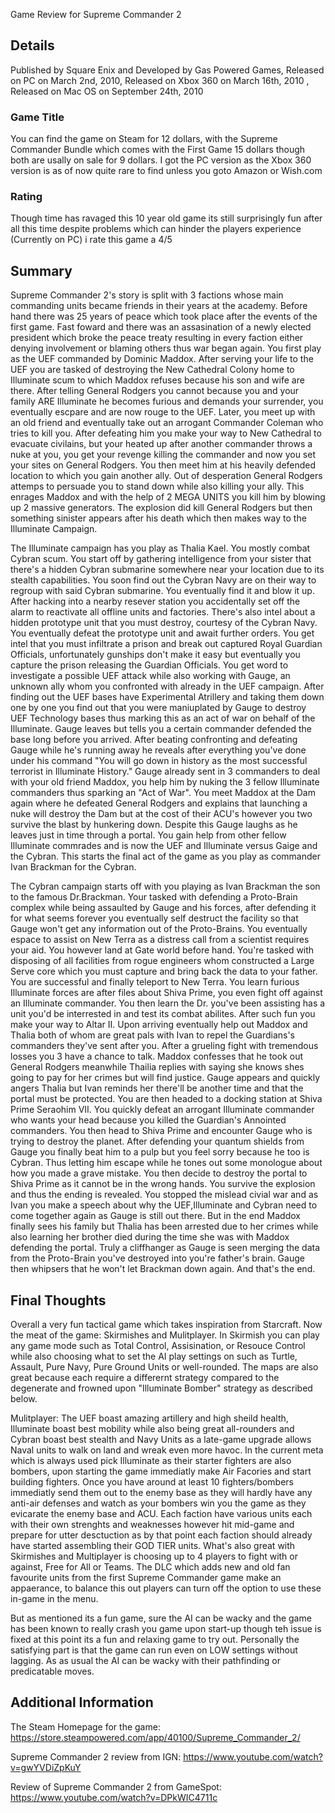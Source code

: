 Game Review for Supreme Commander 2

## Details
Published by Square Enix and Developed by Gas Powered Games, Released on PC on March 2nd, 2010, Released on Xbox 360 on March 16th, 2010 , Released on Mac OS on September 24th, 2010
### Game Title

You can find the game on Steam for 12 dollars, with the Supreme Commander Bundle which comes with the First Game 15 dollars though both are usally on sale for 9 dollars. I got the PC version as the Xbox 360 version is as of now quite rare to find unless you goto Amazon or Wish.com

### Rating

Though time has ravaged this 10 year old game its still surprisingly fun after all this time despite problems which can hinder the players experience (Currently on PC) i rate this game a 4/5 

## Summary

Supreme Commander 2's story is split with 3 factions whose main commanding units became friends in their years at the academy. Before hand there was 25 years of peace which took place after the events of the first game. Fast foward and there was an assasination of a newly elected president which broke the peace treaty resulting in every faction either denying involvement or blaming others thus war began again. You first play as the UEF commanded by Dominic Maddox. After serving your life to the UEF you are tasked of destroying the New Cathedral Colony home to Illuminate scum to which Maddox refuses because his son and wife are there. After telling General Rodgers you cannot because you and your family ARE Illuminate he becomes furious and demands your surrender, you eventually escpare and are now rouge to the UEF. Later, you meet up with an old friend and eventually take out an arrogant Commander Coleman who tries to kill you. After defeating him you make your way to New Cathedral to evacuate civilains, but your heated up after another commander throws a nuke at you, you get your revenge killing the commander and now you set your sites on General Rodgers. You then meet him at his heavily defended location to which you gain another ally. Out of desperation General Rodgers attemps to persuade you to stand down while also killing your ally. This enrages Maddox and with the help of 2 MEGA UNITS you kill him by blowing up 2 massive generators. The explosion did kill General Rodgers but then something sinister appears after his death which then makes way to the Illuminate Campaign.

The Illuminate campaign has you play as Thalia Kael. You mostly combat Cybran scum. You start off by gathering intelligence from your sister that there's a hidden Cybran submarine somewhere near your location due to its stealth capabilities. You soon find out the Cybran Navy are on their way to regroup with said Cybran submarine. You eventually find it and blow it up. After hacking into a nearby resever station you accidentally set off the alarm to reactivate all offline units and factories. There's also intel about a hidden prototype unit that you must destroy, courtesy of the Cybran Navy. You eventually defeat the prototype unit and await further orders. You get intel that you must infiltrate a prison and break out captured Royal Guardian Officials, unfortunately gunships don't make it easy but eventually you capture the prison releasing the Guardian Officials. You get word to investigate a possible UEF attack while also working with Gauge, an unknown ally whom you confronted with already in the UEF campaign. After finding out the UEF bases have Experimental Atrillery and taking them down one by one you find out that you were maniuplated by Gauge to destroy UEF Technology bases thus marking this as an act of war on behalf of the Illuminate. Gauge leaves but tells you a certain commander defended the base long before you arrived. After beating confronting and defeating Gauge while he's running away he reveals after everything you've done under his command "You will go down in history as the most successful terrorist in Illuminate History." Gauge already sent in 3 commanders to deal with your old friend Maddox, you help him by nuking the 3 fellow Illuminate commanders thus sparking an "Act of War". You meet Maddox at the Dam again where he defeated General Rodgers and explains that launching a nuke will destroy the Dam but at the cost of their ACU's however you two survive the blast by hunkering down. Despite this Gauge laughs as he leaves just in time through a portal. You gain help from other fellow Illuminate commrades and is now the UEF and Illuminate versus Gaige and the Cybran. This starts the final act of the game as you play as commander Ivan Brackman for the Cybran.

The Cybran campaign starts off with you playing as Ivan Brackman the son to the famous Dr.Brackman. Your tasked with defending a Proto-Brain complex while being assaulted by Gauge and his forces, after defending it for what seems forever you eventually self destruct the facility so that Gauge won't get any information out of the Proto-Brains. You eventually espace to assist on New Terra as a distress call from a scientist requires your aid. You however land at Gate world before hand. You're tasked with disposing of all facilities from rogue engineers whom constructed a Large Serve core which you must capture and bring back the data to your father. You are successful and finally teleport to New Terra. You learn furious Illuminate forces are after files about Shiva Prime, you even fight off against an Illuminate commander. You then learn the Dr. you've been assisting has a unit you'd be interrested in and test its combat abilites. After such fun you make your way to Altar II. Upon arriving eventually help out Maddox and Thalia both of whom are great pals with Ivan to repel the Guardians's commanders they've sent after you. After a grueling fight with tremendous losses you 3 have a chance to talk. Maddox confesses that he took out General Rodgers meanwhile Thailia replies with saying she knows shes going to pay for her crimes but will find justice. Gauge appears and quickly angers Thalia but Ivan reminds her there'll be another time and that the portal must be protected. You are then headed to a docking station at Shiva Prime Seraohim VII. You quickly defeat an arrogant Illuminate commander who wants your head because you killed the Guardian's Annointed commanders. You then head to Shiva Prime and encounter Gauge who is trying to destroy the planet. After defending your quantum shields from Gauge you finally beat him to a pulp but you feel sorry because he too is Cybran. Thus letting him escape while he tones out some monologue about how you made a grave mistake. You then decide to destroy the portal to Shiva Prime as it cannot be in the wrong hands. You survive the explosion and thus the ending is revealed. You stopped the mislead civial war and as Ivan you make a speech about why the UEF,Illuminate and Cybran need to come together again as Gauge is still out there. But in the end Maddox finally sees his family but Thalia has been arrested due to her crimes while also learning her brother died during the time she was with Maddox defending the portal. Truly a cliffhanger as Gauge is seen merging the data from the Proto-Brain you've destroyed into you're father's brain. Gauge then whipsers that he won't let Brackman down again. And that's the end. 


## Final Thoughts
Overall a very fun tactical game which takes inspiration from Starcraft. Now the meat of the game: Skirmishes and Mulitplayer. In Skirmish you can play any game mode such as Total Control, Assisination, or Resouce Control while also choosing what to set the AI play settings on such as Turtle, Assault, Pure Navy, Pure Ground Units or well-rounded. The maps are also great because each require a differernt strategy compared to the degenerate and frowned upon "Illuminate Bomber" strategy as described below. 

Mulitplayer: The UEF boast amazing artillery and high sheild health, Illuminate boast best mobility while also being great all-rounders and Cybran boast best stealth and Navy Units as a late-game upgrade allows Naval units to walk on land and wreak even more havoc. In the current meta which is always used pick Illuminate as their starter fighters are also bombers, upon starting the game immediatly make Air Facories and start building fighters. Once you have around at least 10 fighters/bombers immediatly send them out to the enemy base as they will hardly have any anti-air defenses and watch as your bombers win you the game as they evicarate the enemy base and ACU. Each faction have various units each with their own strenghts and weaknesses however hit mid-game and prepare for utter desctuction as by that point each faction should already have started assembling their GOD TIER units. What's also great with Skirmishes and Multiplayer is choosing up to 4 players to fight with or against, Free for All or Teams. The DLC which adds new and old fan favourite units from the first Supreme Commander game make an appaerance, to balance this out players can turn off the option to use these in-game in the menu.

But as mentioned its a fun game, sure the AI can be wacky and the game has been known to really crash you game upon start-up though teh issue is fixed at this point its a fun and relaxing game to try out. Personally the satisfying part is that the game can run even on LOW settings without lagging. As as usual the AI can be wacky with their pathfinding or predicatable moves.  



## Additional Information

The Steam Homepage for the game: https://store.steampowered.com/app/40100/Supreme_Commander_2/

Supreme Commander 2 review from IGN: https://www.youtube.com/watch?v=gwYVDiZpKuY

Review of Supreme Commander 2 from GameSpot: https://www.youtube.com/watch?v=DPkWIC4711c
